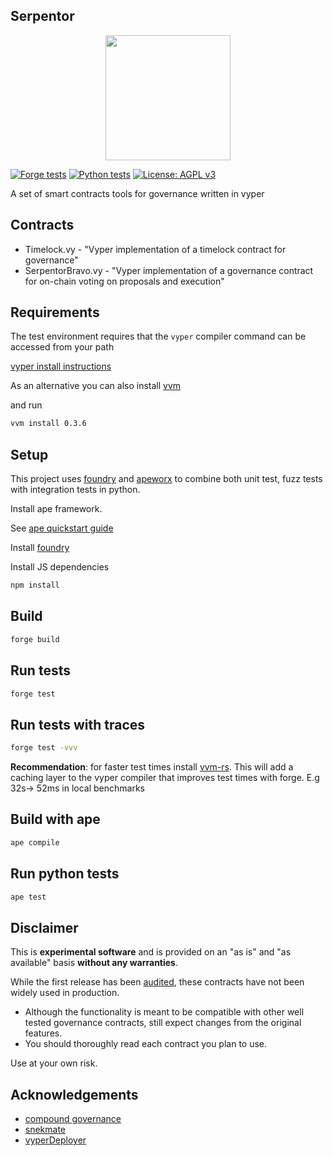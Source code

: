 ## Serpentor

<p align="center">
    <img src="cobra.png" width="200">
</p>

[![Forge tests](https://github.com/storming0x/serpentor/actions/workflows/forge-tests.yml/badge.svg)](https://github.com/storming0x/serpentor/actions/workflows/forge-tests.yml)
[![Python tests](https://github.com/storming0x/serpentor/actions/workflows/ape-tests.yml/badge.svg)](https://github.com/storming0x/serpentor/actions/workflows/ape-tests.yml)
[![License: AGPL v3](https://img.shields.io/badge/License-AGPL%20v3-blue.svg)](https://www.gnu.org/licenses/agpl-3.0)

A set of smart contracts tools for governance written in vyper

## Contracts

* Timelock.vy - "Vyper implementation of a timelock contract for governance"
* SerpentorBravo.vy - "Vyper implementation of a governance contract for on-chain voting on proposals and execution"

## Requirements

The test environment requires that the `vyper` compiler command can be accessed from your path

[vyper install instructions](https://vyper.readthedocs.io/en/stable/installing-vyper.html)

As an alternative you can also install [vvm](https://github.com/storming0x/vvm-rs)

and run 

```bash
vvm install 0.3.6
```

## Setup

This project uses [foundry](https://github.com/foundry-rs/foundry) and [apeworx](https://github.com/ApeWorX/ape) to combine both unit test, fuzz tests with integration tests in python.

Install ape framework.

See [ape quickstart guide](https://docs.apeworx.io/ape/stable/userguides/quickstart.html)

Install [foundry](https://github.com/foundry-rs/foundry)

Install JS dependencies

```bash
npm install
```

## Build

```bash
forge build
```

## Run tests

```bash
forge test
```

## Run tests with traces

```bash
forge test -vvv
```
**Recommendation**: for faster test times install [vvm-rs](https://github.com/storming0x/vvm-rs). This will add a caching layer to the vyper compiler that improves test times with forge. E.g 32s-> 52ms in local benchmarks

## Build with ape

```bash
ape compile
```

## Run python tests

```bash
ape test
```

## Disclaimer

This is **experimental software** and is provided on an "as is" and "as available" basis **without any warranties**.

While the first release has been [audited](https://github.com/yearn/yearn-security/blob/master/audits/202209_ChainSecurity_yearn-serpentor/ChainSecurity_Yearn_Serpentor_audit.pdf), these contracts have not been widely used in production.

- Although the functionality is meant to be compatible with other well tested governance contracts, still expect changes from the original features.
- You should thoroughly read each contract you plan to use.

Use at your own risk.


## Acknowledgements

- [compound governance](https://github.com/compound-finance/compound-protocol/tree/master/contracts/Governance)
- [snekmate](https://github.com/pcaversaccio/snekmate)
- [vyperDeployer](https://github.com/0xKitsune/Foundry-Vyper/blob/main/lib/utils/VyperDeployer.sol)
